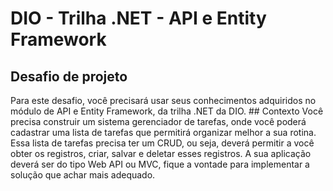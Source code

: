 # DIO - Trilha .NET - API e Entity Framework 

 ## Desafio de projeto 

Para este desafio, você precisará usar seus conhecimentos adquiridos no módulo de API e Entity Framework, da trilha .NET da DIO.  ## Contexto Você precisa construir um sistema gerenciador de tarefas, onde você poderá cadastrar uma lista de tarefas que permitirá organizar melhor a sua rotina.  Essa lista de tarefas precisa ter um CRUD, ou seja, deverá permitir a você obter os registros, criar, salvar e deletar esses registros.  A sua aplicação deverá ser do tipo Web API ou MVC, fique a vontade para implementar a solução que achar mais adequado.
